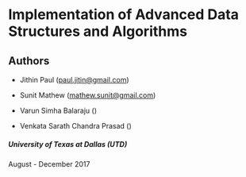  Implementation of Advanced Data Structures and Algorithms
===========================

## Authors ##
* Jithin Paul (paul.jitin@gmail.com)

* Sunit Mathew (mathew.sunit@gmail.com)

* Varun Simha Balaraju ()

* Venkata Sarath Chandra Prasad ()



##### University of Texas at Dallas (UTD) #####
August - December 2017
